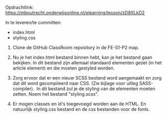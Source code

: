Opdrachtlink: https://mboutrecht.onderwijsonline.nl/elearning/lesson/zD8XLkD2

In te leveren/te committen:
- index.html
- styling.css

1. Clone de GitHub ClassRoom repository in de FE-S1-P2 map. 

2. Nu je het index.html bestand binnen hebt, kan je het bestand gaan bekijken.
  In dit bestand zijn allemaal standaard elementen gezet (in het article element) en die moeten gestyled worden.

3. Zorg ervoor dat er een nieuw SCSS bestand word aangemaakt en zorg dat dit word gecompileerd naar CSS. (Zie bijlage voor uitleg SASS-compiler). 
  In dit bestand zul je de styling van de elementen moeten zetten. Noem het bestand "styling.scss".

4. Er mogen classes en id's toegevoegd worden aan de HTML. En natuurlijk styling.css bestand en de css bestanden voor de fonts. 
